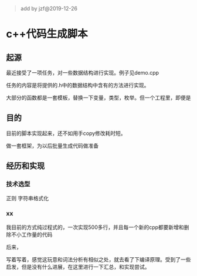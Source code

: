>add by jzf@2019-12-26

# c++代码生成脚本

## 起源

最近接受了一项任务，对一些数据结构进行实现。例子见demo.cpp

任务的内容是将提供的.h中的数据结构中含有的方法进行实现。 

大部分的函数都是一套模板，替换一下变量，类型，枚举。但一个工程里，即便是

## 目的

目前的脚本实现起来，还不如用手copy修改耗时短。

做一套框架，为以后批量生成代码做准备

## 经历和实现

### 技术选型

正则
字符串格式化

### xx

我目前的方式纯过程式的，一次实现500多行，并且每一个新的cpp都要新增和删除不小工作量的代码

后来，

写着写着，感觉这玩意和词法分析有相似之处，就去看了下编译原理。受到了一些启发，但是没有什么进展，在这里进行一下汇总，和实现尝试。



